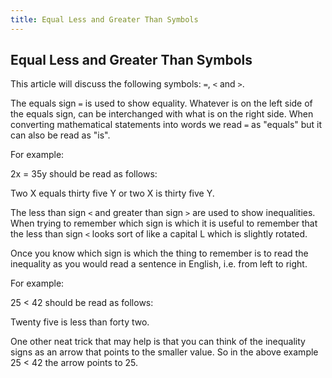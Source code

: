 ```yaml
---
title: Equal Less and Greater Than Symbols
---
```

## Equal Less and Greater Than Symbols

This article will discuss the following symbols: `=`, `<` and `>`.

The equals sign `=` is used to show equality. Whatever is on the left side of the equals sign, can be interchanged with what is on the right side. When converting mathematical statements into words we read `=` as "equals" but it can also be read as "is".

For example:

2x = 35y should be read as follows:

Two X equals thirty five Y or two X is thirty five Y.

The less than sign `<` and greater than sign `>` are used to show inequalities.  When trying to remember which sign is which it is useful to remember that the less than sign `<` looks sort of like a capital L which is slightly rotated.  

Once you know which sign is which the thing to remember is to read the inequality as you would read a sentence in English, i.e. from left to right.

For example:

25 < 42 should be read as follows:

Twenty five is less than forty two. 

One other neat trick that may help is that you can think of the inequality signs as an arrow that points to the smaller value.  So in the above example 25 < 42 the arrow points to 25.

